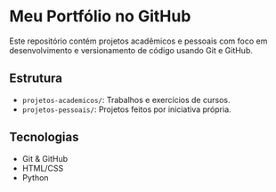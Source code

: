 # Meu Portfólio no GitHub

Este repositório contém projetos acadêmicos e pessoais com foco em desenvolvimento e versionamento de código usando Git e GitHub.

##  Estrutura
- `projetos-academicos/`: Trabalhos e exercícios de cursos.
- `projetos-pessoais/`: Projetos feitos por iniciativa própria.

##  Tecnologias
- Git & GitHub
- HTML/CSS
- Python
